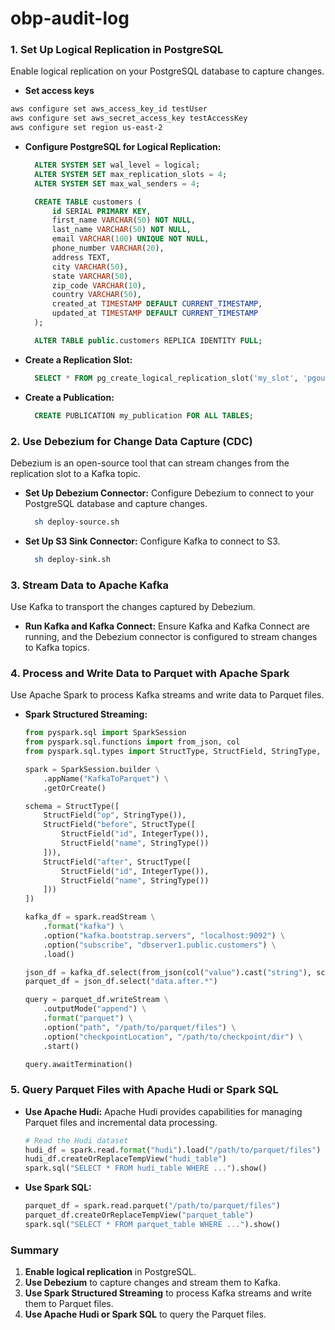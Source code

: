 # obp-audit-log

### 1. Set Up Logical Replication in PostgreSQL

Enable logical replication on your PostgreSQL database to capture changes.

- **Set access keys**
``` bash
aws configure set aws_access_key_id testUser
aws configure set aws_secret_access_key testAccessKey
aws configure set region us-east-2
```

- **Configure PostgreSQL for Logical Replication:**
  ```sql
    ALTER SYSTEM SET wal_level = logical;
    ALTER SYSTEM SET max_replication_slots = 4;
    ALTER SYSTEM SET max_wal_senders = 4;

    CREATE TABLE customers (
        id SERIAL PRIMARY KEY,
        first_name VARCHAR(50) NOT NULL,
        last_name VARCHAR(50) NOT NULL,
        email VARCHAR(100) UNIQUE NOT NULL,
        phone_number VARCHAR(20),
        address TEXT,
        city VARCHAR(50),
        state VARCHAR(50),
        zip_code VARCHAR(10),
        country VARCHAR(50),
        created_at TIMESTAMP DEFAULT CURRENT_TIMESTAMP,
        updated_at TIMESTAMP DEFAULT CURRENT_TIMESTAMP
    );

    ALTER TABLE public.customers REPLICA IDENTITY FULL;
  ```

- **Create a Replication Slot:**
  ```sql
    SELECT * FROM pg_create_logical_replication_slot('my_slot', 'pgoutput');
  ```

- **Create a Publication:**
  ```sql
    CREATE PUBLICATION my_publication FOR ALL TABLES;
  ```

### 2. Use Debezium for Change Data Capture (CDC)

Debezium is an open-source tool that can stream changes from the replication slot to a Kafka topic.

- **Set Up Debezium Connector:**
  Configure Debezium to connect to your PostgreSQL database and capture changes.
  ```bash
    sh deploy-source.sh
  ```

- **Set Up S3 Sink Connector:**
  Configure Kafka to connect to S3.
  ```bash
    sh deploy-sink.sh
  ```

### 3. Stream Data to Apache Kafka

Use Kafka to transport the changes captured by Debezium.

- **Run Kafka and Kafka Connect:**
  Ensure Kafka and Kafka Connect are running, and the Debezium connector is configured to stream changes to Kafka topics.

### 4. Process and Write Data to Parquet with Apache Spark

Use Apache Spark to process Kafka streams and write data to Parquet files.

- **Spark Structured Streaming:**
  ```python
  from pyspark.sql import SparkSession
  from pyspark.sql.functions import from_json, col
  from pyspark.sql.types import StructType, StructField, StringType, IntegerType

  spark = SparkSession.builder \
      .appName("KafkaToParquet") \
      .getOrCreate()

  schema = StructType([
      StructField("op", StringType()),
      StructField("before", StructType([
          StructField("id", IntegerType()),
          StructField("name", StringType())
      ])),
      StructField("after", StructType([
          StructField("id", IntegerType()),
          StructField("name", StringType())
      ]))
  ])

  kafka_df = spark.readStream \
      .format("kafka") \
      .option("kafka.bootstrap.servers", "localhost:9092") \
      .option("subscribe", "dbserver1.public.customers") \
      .load()

  json_df = kafka_df.select(from_json(col("value").cast("string"), schema).alias("data"))
  parquet_df = json_df.select("data.after.*")

  query = parquet_df.writeStream \
      .outputMode("append") \
      .format("parquet") \
      .option("path", "/path/to/parquet/files") \
      .option("checkpointLocation", "/path/to/checkpoint/dir") \
      .start()

  query.awaitTermination()
  ```

### 5. Query Parquet Files with Apache Hudi or Spark SQL

- **Use Apache Hudi:**
  Apache Hudi provides capabilities for managing Parquet files and incremental data processing.
  ```python
  # Read the Hudi dataset
  hudi_df = spark.read.format("hudi").load("/path/to/parquet/files")
  hudi_df.createOrReplaceTempView("hudi_table")
  spark.sql("SELECT * FROM hudi_table WHERE ...").show()
  ```

- **Use Spark SQL:**
  ```python
  parquet_df = spark.read.parquet("/path/to/parquet/files")
  parquet_df.createOrReplaceTempView("parquet_table")
  spark.sql("SELECT * FROM parquet_table WHERE ...").show()
  ```

### Summary

1. **Enable logical replication** in PostgreSQL.
2. **Use Debezium** to capture changes and stream them to Kafka.
3. **Use Spark Structured Streaming** to process Kafka streams and write them to Parquet files.
4. **Use Apache Hudi or Spark SQL** to query the Parquet files.

